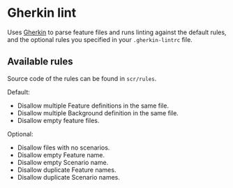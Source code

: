 # Gherkin lint

Uses [Gherkin](https://github.com/cucumber/gherkin-javascript) to parse feature files and runs linting against the default rules, and the optional rules you specified in your `.gherkin-lintrc` file.

## Available rules
Source code of the rules can be found in `scr/rules`.

Default:
- Disallow multiple Feature definitions in the same file.
- Disallow multiple Background definition in the same file.
- Disallow empty feature files.

Optional:
- Disallow files with no scenarios.
- Disallow empty Feature name.
- Disallow empty Scenario name.
- Disallow duplicate Feature names.
- Disallow duplicate Scenario names.
